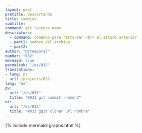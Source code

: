 ```yaml
---
layout: post
pretitle: descartando
title: cambios
subtitle:
command: git restore name
descriptors:
  - command: comando para restaurar <br> el estado anterior
  - part1: nombre del archivo
  - part2:   
author: "@jtemporal"
number: "032"
mermaid: true
permalink: "/es/032"
translations:
- lang: pt
  url: /projects/032
lang: "es"
pv:
  url: "/es/031"
  title: "#031 git commit --amend"
nt:
  url: "/es/032"
  title: "#033 ggit clonar url nombre"
---
```


{% include mermaid-graphs.html %}
